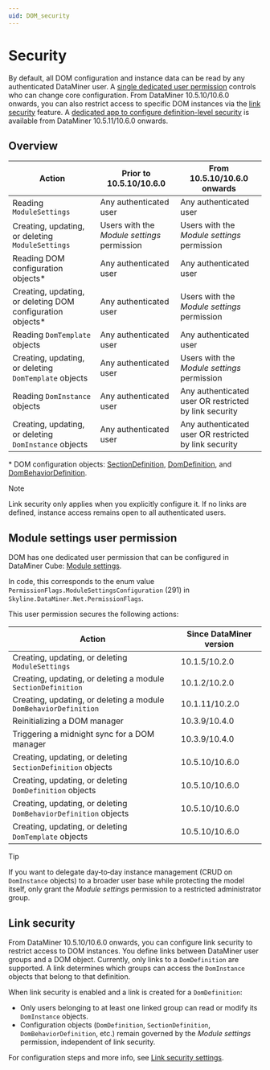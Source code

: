 ```yaml
---
uid: DOM_security
---
```


# Security

By default, all DOM configuration and instance data can be read by any authenticated DataMiner user. A [single dedicated user permission](#module-settings-user-permission) controls who can change core configuration. From DataMiner 10.5.10/10.6.0 onwards<!--RN43589-->, you can also restrict access to specific DOM instances via the [link security](#link-security) feature. A [dedicated app to configure definition-level security](xref:DOM_definition_security_app) is available from DataMiner 10.5.11/10.6.0 onwards.

## Overview

| Action | Prior to 10.5.10/10.6.0 | From 10.5.10/10.6.0 onwards |
|--|--|--|
| Reading `ModuleSettings` | Any authenticated user | Any authenticated user |
| Creating, updating, or deleting `ModuleSettings` | Users with the *Module settings* permission | Users with the *Module settings* permission |
| Reading DOM configuration objects* | Any authenticated user | Any authenticated user |
| Creating, updating, or deleting DOM configuration objects* | Any authenticated user | Users with the *Module settings* permission |
| Reading `DomTemplate` objects | Any authenticated user | Any authenticated user |
| Creating, updating, or deleting `DomTemplate` objects | Any authenticated user | Users with the *Module settings* permission |
| Reading `DomInstance` objects | Any authenticated user | Any authenticated user OR restricted by link security |
| Creating, updating, or deleting `DomInstance` objects | Any authenticated user | Any authenticated user OR restricted by link security |

\* DOM configuration objects: [SectionDefinition](xref:DOM_SectionDefinition), [DomDefinition](xref:DomDefinition), and [DomBehaviorDefinition](xref:DomBehaviorDefinition).

> [!NOTE]
> Link security only applies when you explicitly configure it. If no links are defined, instance access remains open to all authenticated users.

## Module settings user permission

DOM has one dedicated user permission that can be configured in DataMiner Cube: [Module settings](xref:DataMiner_user_permissions#modules--system-configuration--object-manager--module-settings).

In code, this corresponds to the enum value `PermissionFlags.ModuleSettingsConfiguration` (291) in `Skyline.DataMiner.Net.PermissionFlags`.

This user permission secures the following actions:

| Action | Since DataMiner version |
|--|--|
| Creating, updating, or deleting `ModuleSettings` | 10.1.5/10.2.0 <!--RN29097--> |
| Creating, updating, or deleting a module `SectionDefinition` | 10.1.2/10.2.0 <!--RN28460--> |
| Creating, updating, or deleting a module `DomBehaviorDefinition` | 10.1.11/10.2.0 <!--RN30443--> |
| Reinitializing a DOM manager | 10.3.9/10.4.0 <!--RN36412--> |
| Triggering a midnight sync for a DOM manager | 10.3.9/10.4.0 <!--RN36412--> |
| Creating, updating, or deleting `SectionDefinition` objects | 10.5.10/10.6.0 <!--RN43589--> |
| Creating, updating, or deleting `DomDefinition` objects | 10.5.10/10.6.0 <!--RN43589--> |
| Creating, updating, or deleting `DomBehaviorDefinition` objects | 10.5.10/10.6.0 <!--RN43589--> |
| Creating, updating, or deleting `DomTemplate` objects | 10.5.10/10.6.0 <!--RN43589--> |

> [!TIP]
> If you want to delegate day‑to‑day instance management (CRUD on `DomInstance` objects) to a broader user base while protecting the model itself, only grant the *Module settings* permission to a restricted administrator group.

## Link security

From DataMiner 10.5.10/10.6.0 onwards, you can configure link security to restrict access to DOM instances. You define links between DataMiner user groups and a DOM object. Currently, only links to a `DomDefinition` are supported. A link determines which groups can access the `DomInstance` objects that belong to that definition.

When link security is enabled and a link is created for a `DomDefinition`:

- Only users belonging to at least one linked group can read or modify its `DomInstance` objects.
- Configuration objects (`DomDefinition`, `SectionDefinition`, `DomBehaviorDefinition`, etc.) remain governed by the *Module settings* permission, independent of link security.

For configuration steps and more info, see [Link security settings](xref:DOM_SecuritySettings#linksecuritysettings).
